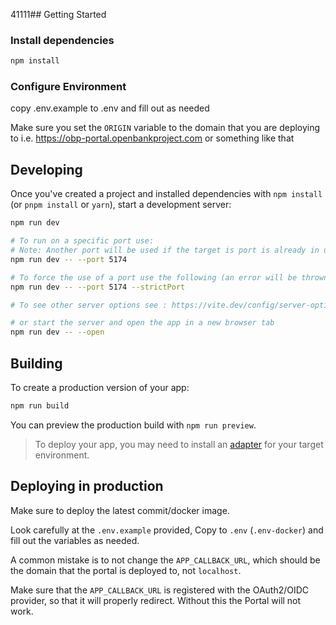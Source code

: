 41111## Getting Started

### Install dependencies
```bash
npm install
```

### Configure Environment
copy .env.example to .env and fill out as needed

Make sure you set the `ORIGIN` variable to the domain that you are deploying to i.e. https://obp-portal.openbankproject.com or something like that

## Developing

Once you've created a project and installed dependencies with `npm install` (or `pnpm install` or `yarn`), start a development server:

```bash
npm run dev

# To run on a specific port use:
# Note: Another port will be used if the target is port is already in use
npm run dev -- --port 5174

# To force the use of a port use the following (an error will be thrown if the target port is already in use) use:
npm run dev -- --port 5174 --strictPort

# To see other server options see : https://vite.dev/config/server-options (note remove the word server.)

# or start the server and open the app in a new browser tab
npm run dev -- --open
```

## Building

To create a production version of your app:

```bash
npm run build
```

You can preview the production build with `npm run preview`.

> To deploy your app, you may need to install an [adapter](https://svelte.dev/docs/kit/adapters) for your target environment.

## Deploying in production
Make sure to deploy the latest commit/docker image.

Look carefully at the `.env.example` provided, Copy to `.env` (`.env-docker`) and fill out the variables as needed.

A common mistake is to not change the `APP_CALLBACK_URL`, which should be the domain that the portal is deployed to, not `localhost`.

Make sure that the `APP_CALLBACK_URL` is registered with the OAuth2/OIDC provider, so that it will properly redirect. Without this the Portal will not work.
